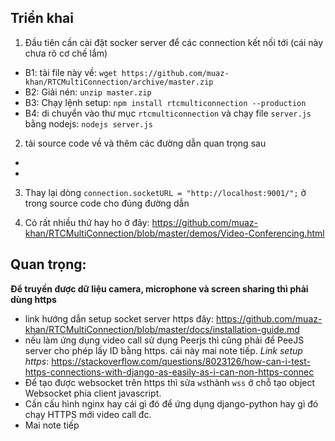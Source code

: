 ## Triển khai
1. Đầu tiên cần cài đặt socker server để  các connection kết nối tới (cái này chưa rõ cơ chế lắm)
  - B1: tải file này về: `wget https://github.com/muaz-khan/RTCMultiConnection/archive/master.zip`
  - B2: Giải nén: `unzip master.zip`
  - B3: Chạy lệnh setup: `npm install rtcmulticonnection --production`
  - B4: di chuyển vào thư mục `rtcmulticonnection` và chạy file `server.js` bằng nodejs: `nodejs server.js`
2. tải source code về và thêm các đường dẫn quan trọng sau
  - <script src="{% static 'peer/RTCMultiConnection.min.js' %}"></script>
  - <script src="http://localhost:9001/socket.io/socket.io.js"></script>
3. Thay lại dòng `connection.socketURL = "http://localhost:9001/";` ở trong source code cho đúng đường dẫn

4. Có rất nhiều thứ hay ho ở đây:
https://github.com/muaz-khan/RTCMultiConnection/blob/master/demos/Video-Conferencing.html

## Quan trọng: 
**Để truyền được dữ liệu camera, microphone và screen sharing thì phải dùng https**
- link hướng dẫn setup socket server https đây: https://github.com/muaz-khan/RTCMultiConnection/blob/master/docs/installation-guide.md
- nếu làm ứng dụng video call sử dụng Peerjs thì cũng phải để PeeJS server cho phép lấy ID bằng https. cái này mai note tiếp.
*Link setup https*: https://stackoverflow.com/questions/8023126/how-can-i-test-https-connections-with-django-as-easily-as-i-can-non-https-connec
- Để tạo được websocket trên https thì sửa `ws`thành `wss` ở chỗ tạo object Websocket phía client javascript.
- Cần cấu hình nginx hay cái gì đó để ứng dụng django-python hay gì đó chạy HTTPS mới video call đc.
- Mai note tiếp

